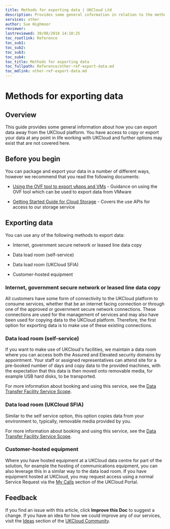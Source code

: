 ```yaml
---
title: Methods for exporting data | UKCloud Ltd
description: Provides some general information in relation to the methods available to customers to export data away from UKCloud when needed
services: other
author: Sue Highmoor
reviewer:
lastreviewed: 30/08/2018 14:10:25
toc_rootlink: Reference
toc_sub1: 
toc_sub2:
toc_sub3:
toc_sub4:
toc_title: Methods for exporting data
toc_fullpath: Reference/other-ref-export-data.md
toc_mdlink: other-ref-export-data.md
---
```


# Methods for exporting data

## Overview

This guide provides some general information about how you can export data away from the UKCloud platform. You have access to copy or export your data at any point in life working with UKCloud and further options may exist that are not covered here.

## Before you begin

You can package and export your data in a number of different ways, however we recommend that you read the following documents:

- [Using the OVF tool to export vApps and VMs](https://docs.ukcloud.com/articles/vmware/vmw-how-use-ovf-tool.html) - Guidance on using the OVF tool which can be used to export data from VMware

- [Getting Started Guide for Cloud Storage](../cloud-storage/cs-gs.md) - Covers the use APIs for access to our storage service

## Exporting data

You can use any of the following methods to export data:

- Internet, government secure network or leased line data copy

- Data load room (self-service)

- Data load room (UKCloud SFIA)

- Customer-hosted equipment

### Internet, government secure network or leased line data copy

All customers have some form of connectivity to the UKCloud platform to consume services, whether that be an internet facing connection or through one of the approved or government secure network connections. These connections are used for the management of services and may also have been used for copying data to the UKCloud platform. Therefore, the first option for exporting data is to make use of these existing connections.

### Data load room (self-service)

If you want to make use of UKCloud's facilities, we maintain a data room where you can access both the Assured and Elevated security domains by appointment. Your staff or assigned representatives can attend site for a pre-booked number of days and copy data to the provided machines, with the expectation that this data is then moved onto removable media, for example USB hard disks, to be transported.

For more information about booking and using this service, see the [Data Transfer Facility Service Scope](../enablement/enbl-sco-dtf.md).

### Data load room (UKCloud SFIA)

Similar to the self service option, this option copies data from your environment to, typically, removable media provided by you.

For more information about booking and using this service, see the [Data Transfer Facility Service Scope](../enablement/enbl-sco-dtf.md).

### Customer-hosted equipment

Where you have hosted equipment at a UKCloud data centre for part of the solution, for example the hosting of communications equipment, you can also leverage this in a similar way to the data load room. If you have equipment hosted at UKCloud, you may request access using a normal Service Request via the [My Calls](https://portal.skyscapecloud.com/support/ivanti) section of the UKCloud Portal.

## Feedback

If you find an issue with this article, click **Improve this Doc** to suggest a change. If you have an idea for how we could improve any of our services, visit the [Ideas](https://community.ukcloud.com/ideas) section of the [UKCloud Community](https://community.ukcloud.com).

